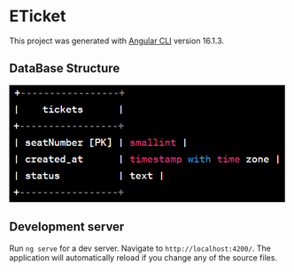 # ETicket

This project was generated with [Angular CLI](https://github.com/angular/angular-cli) version 16.1.3.

## DataBase Structure

![alt text](https://github.com/ritikranjan12/e-ticket/blob/master/src/assets/database1.png)


## Development server

Run `ng serve` for a dev server. Navigate to `http://localhost:4200/`. The application will automatically reload if you change any of the source files.


